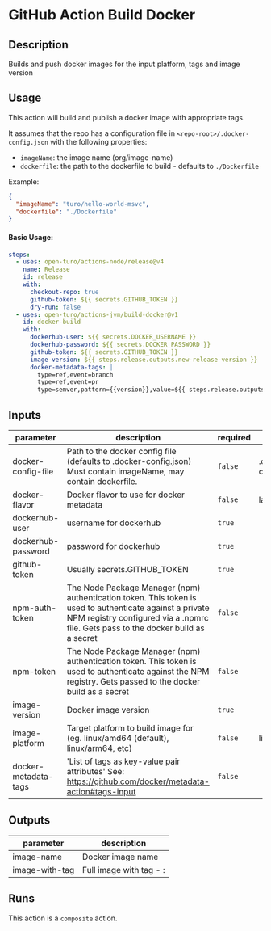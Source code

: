 # GitHub Action Build Docker

<!-- prettier-ignore-start -->
<!-- action-docs-description -->
## Description

Builds and push docker images for the input platform, tags and image version
<!-- action-docs-description -->
<!-- prettier-ignore-end -->

## Usage

This action will build and publish a docker image with appropriate tags.

It assumes that the repo has a configuration file in `<repo-root>/.docker-config.json` with the following properties:

- `imageName`: the image name (org/image-name)
- `dockerfile`: the path to the dockerfile to build - defaults to `./Dockerfile`

Example:

```json
{
  "imageName": "turo/hello-world-msvc",
  "dockerfile": "./Dockerfile"
}
```

#### Basic Usage:

```yaml
steps:
  - uses: open-turo/actions-node/release@v4
    name: Release
    id: release
    with:
      checkout-repo: true
      github-token: ${{ secrets.GITHUB_TOKEN }}
      dry-run: false
  - uses: open-turo/actions-jvm/build-docker@v1
    id: docker-build
    with:
      dockerhub-user: ${{ secrets.DOCKER_USERNAME }}
      dockerhub-password: ${{ secrets.DOCKER_PASSWORD }}
      github-token: ${{ secrets.GITHUB_TOKEN }}
      image-version: ${{ steps.release.outputs.new-release-version }}
      docker-metadata-tags: |
        type=ref,event=branch
        type=ref,event=pr
        type=semver,pattern={{version}},value=${{ steps.release.outputs.new-release-version }}
```

<!-- prettier-ignore-start -->
<!-- action-docs-inputs -->
## Inputs

| parameter | description | required | default |
| --- | --- | --- | --- |
| docker-config-file | Path to the docker config file (defaults to .docker-config.json) Must contain imageName, may contain dockerfile. | `false` | .docker-config.json |
| docker-flavor | Docker flavor to use for docker metadata | `false` | latest=false  |
| dockerhub-user | username for dockerhub | `true` |  |
| dockerhub-password | password for dockerhub | `true` |  |
| github-token | Usually secrets.GITHUB_TOKEN | `true` |  |
| npm-auth-token | The Node Package Manager (npm) authentication token. This token is used to authenticate against a private NPM registry configured via a .npmrc file. Gets pass to the docker build as a secret | `false` |  |
| npm-token | The Node Package Manager (npm) authentication token. This token is used to authenticate against the NPM registry. Gets passed to the docker build as a secret | `false` |  |
| image-version | Docker image version | `true` |  |
| image-platform | Target platform to build image for (eg. linux/amd64 (default), linux/arm64, etc) | `false` | linux/amd64 |
| docker-metadata-tags | 'List of tags as key-value pair attributes' See: https://github.com/docker/metadata-action#tags-input | `false` |  |
<!-- action-docs-inputs -->
<!-- action-docs-outputs -->
## Outputs

| parameter | description |
| --- | --- |
| image-name | Docker image name |
| image-with-tag | Full image with tag - <image-name>:<image-version> |
<!-- action-docs-outputs -->
<!-- action-docs-runs -->
## Runs

This action is a `composite` action.
<!-- action-docs-runs -->
<!-- action-docs-usage  -->
<!-- action-docs-usage -->
<!-- prettier-ignore-end -->
